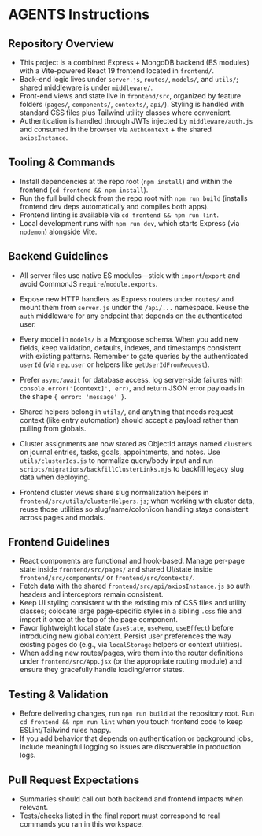 # AGENTS Instructions

## Repository Overview
- This project is a combined Express + MongoDB backend (ES modules) with a Vite-powered React 19 frontend located in `frontend/`.
- Back-end logic lives under `server.js`, `routes/`, `models/`, and `utils/`; shared middleware is under `middleware/`.
- Front-end views and state live in `frontend/src`, organized by feature folders (`pages/`, `components/`, `contexts/`, `api/`). Styling is handled with standard CSS files plus Tailwind utility classes where convenient.
- Authentication is handled through JWTs injected by `middleware/auth.js` and consumed in the browser via `AuthContext` + the shared `axiosInstance`.

## Tooling & Commands
- Install dependencies at the repo root (`npm install`) and within the frontend (`cd frontend && npm install`).
- Run the full build check from the repo root with `npm run build` (installs frontend dev deps automatically and compiles both apps).
- Frontend linting is available via `cd frontend && npm run lint`.
- Local development runs with `npm run dev`, which starts Express (via `nodemon`) alongside Vite.

## Backend Guidelines
- All server files use native ES modules—stick with `import`/`export` and avoid CommonJS `require`/`module.exports`.
- Expose new HTTP handlers as Express routers under `routes/` and mount them from `server.js` under the `/api/...` namespace. Reuse the `auth` middleware for any endpoint that depends on the authenticated user.
- Every model in `models/` is a Mongoose schema. When you add new fields, keep validation, defaults, indexes, and timestamps consistent with existing patterns. Remember to gate queries by the authenticated `userId` (via `req.user` or helpers like `getUserIdFromRequest`).
- Prefer `async/await` for database access, log server-side failures with `console.error('[context]', err)`, and return JSON error payloads in the shape `{ error: 'message' }`.
- Shared helpers belong in `utils/`, and anything that needs request context (like entry automation) should accept a payload rather than pulling from globals.
- Cluster assignments are now stored as ObjectId arrays named `clusters` on journal entries, tasks, goals, appointments, and notes. Use `utils/clusterIds.js` to normalize query/body input and run `scripts/migrations/backfillClusterLinks.mjs` to backfill legacy slug data when deploying.

- Frontend cluster views share slug normalization helpers in `frontend/src/utils/clusterHelpers.js`; when working with cluster data, reuse those utilities so slug/name/color/icon handling stays consistent across pages and modals.

## Frontend Guidelines
- React components are functional and hook-based. Manage per-page state inside `frontend/src/pages/` and shared UI/state inside `frontend/src/components/` or `frontend/src/contexts/`.
- Fetch data with the shared `frontend/src/api/axiosInstance.js` so auth headers and interceptors remain consistent.
- Keep UI styling consistent with the existing mix of CSS files and utility classes; colocate large page-specific styles in a sibling `.css` file and import it once at the top of the page component.
- Favor lightweight local state (`useState`, `useMemo`, `useEffect`) before introducing new global context. Persist user preferences the way existing pages do (e.g., via `localStorage` helpers or context utilities).
- When adding new routes/pages, wire them into the router definitions under `frontend/src/App.jsx` (or the appropriate routing module) and ensure they gracefully handle loading/error states.

## Testing & Validation
- Before delivering changes, run `npm run build` at the repository root. Run `cd frontend && npm run lint` when you touch frontend code to keep ESLint/Tailwind rules happy.
- If you add behavior that depends on authentication or background jobs, include meaningful logging so issues are discoverable in production logs.

## Pull Request Expectations
- Summaries should call out both backend and frontend impacts when relevant.
- Tests/checks listed in the final report must correspond to real commands you ran in this workspace.
